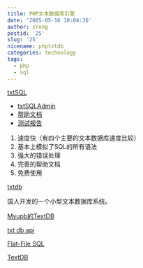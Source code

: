 ```yaml
---
title: PHP文本数据库引擎
date: '2005-05-16 10:04:36'
author: zrong
postid: '25'
slug: '25'
nicename: phptxtdb
categories: technology
tags:
  - php
  - sql
---
```


[txtSQL](http://chibiguy.dotgeek.org/)

-   [txtSQLAdmin](http://txtsql.sourceforge.net/content/demos/txtSQLAdmin/index.php)
-   [帮助文档](http://chibiguy.dotgeek.org/docs/index.php)
-   [测试报告](http://chibiguy.dotgeek.org/pages/benchmarks.php?section=3)

1.  速度快（有四个主要的文本数据库速度比较）
2.  基本上模拟了SQL的所有语法
3.  强大的错误处理
4.  完善的帮助文档
5.  免费使用

[txtdb](http://www.3ants.org/txtdb/)

国人开发的一个小型文本数据库系统。

[Myupb的TextDB](http://www.myupb.com/ourscripts_textdb.php)

[txt db api](http://www.c-worker.ch/txtdbapi/)

[Flat-File SQL](http://sourceforge.net/projects/fsql/)

[TextDB](http://textdb.sourceforge.net/)

